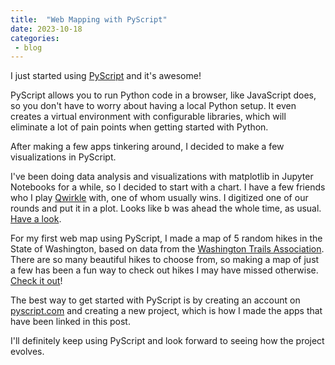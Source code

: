 ```yaml
---
title:  "Web Mapping with PyScript"
date: 2023-10-18
categories: 
 - blog
---
```


I just started using [PyScript](https://pyscript.net/) and it's awesome!

PyScript allows you to run Python code in a browser, like JavaScript does, so you don't have to worry about having a local Python setup. It even creates a virtual environment with configurable libraries, which will eliminate a lot of pain points when getting started with Python.

After making a few apps tinkering around, I decided to make a few visualizations in PyScript.

I've been doing data analysis and visualizations with matplotlib in Jupyter Notebooks for a while, so I decided to start with a chart. I have a few friends who I play [Qwirkle](https://en.wikipedia.org/wiki/Qwirkle) with, one of whom usually wins. I digitized one of our rounds and put it in a plot. Looks like b was ahead the whole time, as usual. [Have a look](https://cheaton.pyscriptapps.com/qwirkle-scores/latest/).

For my first web map using PyScript, I made a map of 5 random hikes in the State of Washington, based on data from the [Washington Trails Association](https://www.wta.org/). There are so many beautiful hikes to choose from, so making a map of just a few has been a fun way to check out hikes I may have missed otherwise. [Check it out](https://cheaton.pyscriptapps.com/5-random-hikes-in-washington-state/latest/)!

The best way to get started with PyScript is by creating an account on [pyscript.com](pyscript.com) and creating a new project, which is how I made the apps that have been linked in this post. 

I'll definitely keep using PyScript and look forward to seeing how the project evolves.

